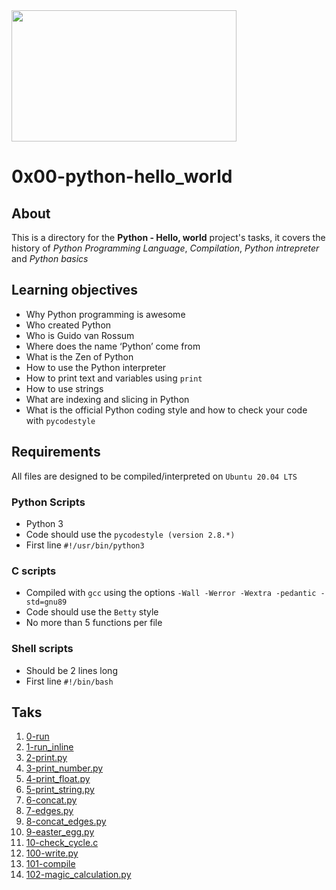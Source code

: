 <img src="https://www.samirhinojosa.com/wp-content/uploads/2020/07/hello_world.png" width=360 height=210>

# 0x00-python-hello_world
## About
This is a directory for the **Python - Hello, world** project's tasks, it covers the history of *_Python Programming Language_*, *Compilation*, *Python intrepreter* and *Python basics*
## Learning objectives
- Why Python programming is awesome
- Who created Python
- Who is Guido van Rossum
- Where does the name ‘Python’ come from
- What is the Zen of Python
- How to use the Python interpreter
- How to print text and variables using `print`
- How to use strings
- What are indexing and slicing in Python
- What is the official Python coding style and how to check your code with `pycodestyle`
## Requirements
All files are designed to be compiled/interpreted on `Ubuntu 20.04 LTS`
### Python Scripts
- Python 3
- Code should use the `pycodestyle (version 2.8.*)`
- First line `#!/usr/bin/python3`
### C scripts
- Compiled with `gcc` using the options `-Wall -Werror -Wextra -pedantic -std=gnu89`
- Code should use the `Betty` style
- No more than 5 functions per file
### Shell scripts
- Should be 2 lines long
- First line `#!/bin/bash`
## Taks
1. [0-run](https://github.com/saad-out/alx-higher_level_programming/blob/main/0x00-python-hello_world/0-run)
1. [1-run_inline](https://github.com/saad-out/alx-higher_level_programming/blob/main/0x00-python-hello_world/1-run_inline)
1. [2-print.py](https://github.com/saad-out/alx-higher_level_programming/blob/main/0x00-python-hello_world/2-print.py)
1. [3-print_number.py](https://github.com/saad-out/alx-higher_level_programming/blob/main/0x00-python-hello_world/3-print_number.py)
1. [4-print_float.py](https://github.com/saad-out/alx-higher_level_programming/blob/main/0x00-python-hello_world/4-print_float.py)
1. [5-print_string.py](https://github.com/saad-out/alx-higher_level_programming/blob/main/0x00-python-hello_world/5-print_string.py)
1. [6-concat.py](https://github.com/saad-out/alx-higher_level_programming/blob/main/0x00-python-hello_world/6-concat.py)
1. [7-edges.py](https://github.com/saad-out/alx-higher_level_programming/blob/main/0x00-python-hello_world/7-edges.py)
1. [8-concat_edges.py](https://github.com/saad-out/alx-higher_level_programming/blob/main/0x00-python-hello_world/8-concat_edges.py)
1. [9-easter_egg.py ](https://github.com/saad-out/alx-higher_level_programming/blob/main/0x00-python-hello_world/9-easter_egg.py)
1. [10-check_cycle.c](https://github.com/saad-out/alx-higher_level_programming/blob/main/0x00-python-hello_world/10-check_cycle.c)
1. [100-write.py](https://github.com/saad-out/alx-higher_level_programming/blob/main/0x00-python-hello_world/100-write.py)
1. [101-compile](https://github.com/saad-out/alx-higher_level_programming/blob/main/0x00-python-hello_world/101-compile)
1. [102-magic_calculation.py](https://github.com/saad-out/alx-higher_level_programming/blob/main/0x00-python-hello_world/102-magic_calculation.py)
